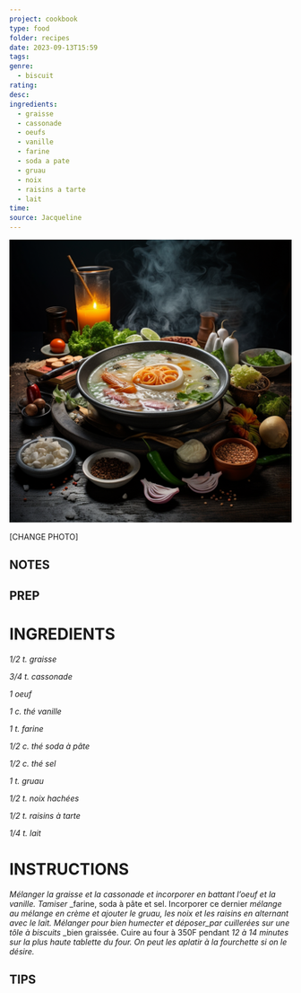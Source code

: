 ```yaml
---
project: cookbook
type: food
folder: recipes
date: 2023-09-13T15:59
tags: 
genre:
  - biscuit
rating: 
desc: 
ingredients:
  - graisse
  - cassonade
  - oeufs
  - vanille
  - farine
  - soda a pate
  - gruau
  - noix
  - raisins a tarte
  - lait
time: 
source: Jacqueline
---
```


![IMAGE](_default.png)


[CHANGE PHOTO]


## NOTES




## PREP


# INGREDIENTS

_1/2 t. graisse_

_3/4 t. cassonade_

_1 oeuf_

_1 c. thé vanille_

_1 t. farine_

_1/2 c. thé soda à pâte_

_1/2 c. thé sel_

_1 t. gruau_

_1/2 t. noix hachées_

_1/2 t. raisins à tarte_

_1/4 t. lait_




# INSTRUCTIONS

_Mélanger la graisse et la cassonade et incorporer_
_en battant l’oeuf et la vanille. Tamiser_
_farine, soda à pâte et sel. Incorporer ce dernier
_mélange au mélange en crème et ajouter_
_le gruau, les noix et les raisins en alternant_
_avec le lait. Mélanger pour bien humecter et_
_déposer_par cuillerées sur une tôle à biscuits_
_bien graissée. Cuire au four à 350F pendant
_12 à 14 minutes sur la plus haute tablette du_
_four. On peut les aplatir à la fourchette si on_
_le désire._



## TIPS



